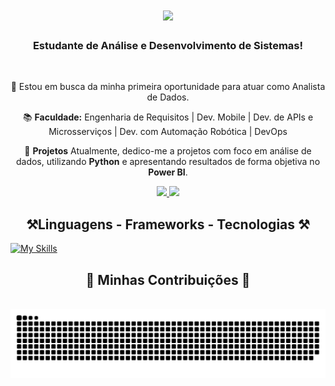 <h1 align="center">
    <img src="https://readme-typing-svg.herokuapp.com/?font=Righteous&size=35&center=true&vCenter=true&width=500&height=70&duration=4000&lines=Olá!!!+👋;+Eu sou+Alison+Soepaza!;" />
</h1>

<h3 align="center">Estudante de Análise e Desenvolvimento de Sistemas!</h3>

<br/>

<div align="center">
 
 🔭 Estou em busca da minha primeira oportunidade para atuar como Analista de Dados.

 📚 **Faculdade:** Engenharia de Requisitos | Dev. Mobile | Dev. de APIs e Microsserviços | Dev. com Automação Robótica | DevOps
 
 🌱  **Projetos** Atualmente, dedico-me a projetos com foco em análise de dados, utilizando **Python** e apresentando resultados de forma objetiva no **Power BI**.
    </div>
<div align="center"> 
  <a href="mailto:soepazacontato@gmail.com">
    <img src="https://img.shields.io/badge/Gmail-333333?style=for-the-badge&logo=gmail&logoColor=red" />
  </a>
  <a href="https://www.linkedin.com/in/alison-soepaza-128278251/" target="_blank">
    <img src="https://img.shields.io/badge/LinkedIn-0077B5?style=for-the-badge&logo=linkedin&logoColor=white" target="_blank" />
  </a>
</div>

<h2 align="center">⚒️Linguagens - Frameworks - Tecnologias ⚒️</h2>

[![My Skills](https://skillicons.dev/icons?i=python,aws,kotlin,django,github)](https://skillicons.dev)

<div align="center">
  <h2>🐍 Minhas Contribuições 🐍</h2>
  <br>
  <img alt="snake eating my contributions" src="https://raw.githubusercontent.com/Soepaza/Soepaza/output/github-contribution-grid-snake.svg" />
  
  <br/><br/><br/>
</div>
